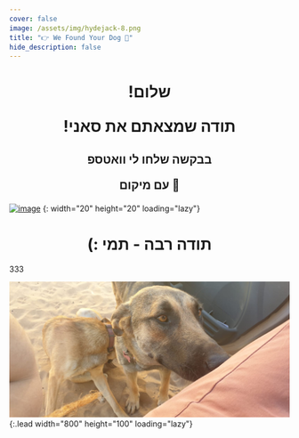 ```yaml
---
cover: false
image: /assets/img/hydejack-8.png
title: "👉 We Found Your Dog 🐶"
hide_description: false
---
```

<div align="center">
<h1>!שלום

!תודה שמצאתם את סאני </h1>
<h2> בבקשה שלחו לי וואטספ

עם מיקום 🙏</h2>
</div>





[![image](https://upload.wikimedia.org/wikipedia/commons/5/5e/WhatsApp_icon.png)](https://wa.me/972547932000?text=%D7%94%D7%99%D7%99%20%D7%AA%D7%9E%D7%99!%20%D7%9E%D7%A6%D7%90%D7%A0%D7%95%20%D7%A4%D7%94%20%D7%90%D7%AA%20%D7%A1%D7%90%D7%A0%D7%99%F0%9F%90%B6%0A%D7%9B%D7%91%D7%A8%20%D7%A9%D7%95%D7%9C%D7%97%D7%99%D7%9D%20%D7%9C%D7%9A%20%D7%9E%D7%99%D7%A7%D7%95%D7%9D%20%F0%9F%98%8A)
{: width="20" height="20" loading="lazy"}





<div align="center">
<h1> (: תודה רבה - תמי </h1>
</div>

333







![Full-width image](/assets/img/Sunny.jpg){:.lead width="800" height="100" loading="lazy"}


